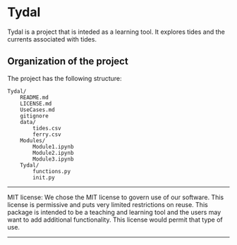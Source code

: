 # Tydal

Tydal is a project that is inteded as a learning tool.  It
explores tides and the currents associated with tides.

## Organization of the project
The project has the following structure:

	Tydal/
		README.md
		LICENSE.md
		UseCases.md
		gitignore
		data/
			tides.csv
			ferry.csv
		Modules/
			Module1.ipynb
			Module2.ipynb
			Module3.ipynb
		Tydal/
			functions.py
			init.py

******************************************************************************
MIT license:
We chose the MIT license to govern use of our software.  This license is
permissive and puts very limited restrictions on reuse.  This package is
intended to be a teaching and learning tool and the users may want to add
additional functionality.  This license would permit that type of use.
******************************************************************************
